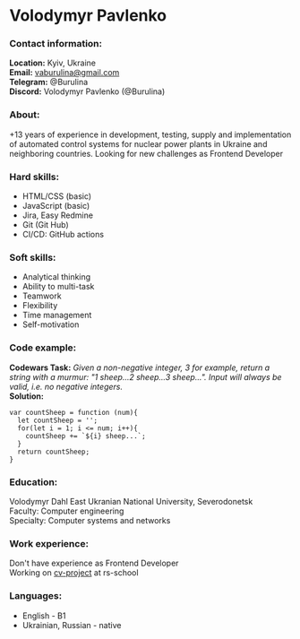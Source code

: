 # Volodymyr Pavlenko
### Contact information:  
**Location:** Kyiv, Ukraine  
**Email:** vaburulina@gmail.com  
**Telegram:** @Burulina  
**Discord:** Volodymyr Pavlenko (@Burulina)  
### About:
+13 years of experience in development, testing, supply and implementation of automated control systems for nuclear power plants in Ukraine and neighboring countries. Looking for new challenges as Frontend Developer
### Hard skills:
- HTML/CSS (basic)
- JavaScript (basic)
- Jira, Easy Redmine
- Git (Git Hub)
- CI/CD: GitHub actions

### Soft skills:
- Analytical thinking
- Ability to multi-task 
- Teamwork
- Flexibility
- Time management
- Self-motivation

### Code example:
**Codewars Task:**
*Given a non-negative integer, 3 for example, return a string with a murmur: "1 sheep...2 sheep...3 sheep...". Input will always be valid, i.e. no negative integers.*  
**Solution:**
```
var countSheep = function (num){
  let countSheep = '';
  for(let i = 1; i <= num; i++){
    countSheep += `${i} sheep...`;
  }
  return countSheep;
}
```
### Education:
Volodymyr Dahl East Ukranian National University, Severodonetsk  
Faculty: Computer engineering  
Specialty: Computer systems and networks
### Work experience:
Don't have experience as Frontend Developer  
Working on [cv-project](https://github.com/Burulina/rsschool-cv) at rs-school
### Languages:
- English - B1
- Ukrainian, Russian - native
